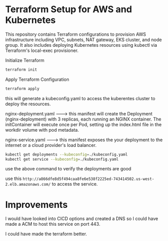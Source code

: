 
# Terraform Setup for AWS and Kubernetes
This repository contains Terraform configurations to provision AWS infrastructure including VPC, subnets, NAT gateway, EKS cluster, and node group. It also includes deploying Kubernetes resources using kubectl via Terraform's local-exec provisioner.

Initialize Terraform
```sh
terraform init
```

Apply Terraform Configuration

```sh 
terraform apply 
```

this will generate a kubeconfig.yaml to access the kuberentes cluster to deploy the resources.


nginx-deployment.yaml ---> this manifest will create the Deployment (nginx-deployment) with 3 replicas, each running an NGINX container. The initContainer will execute once per Pod, setting up the index.html file in the workdir volume with pod metadata.

nginx-service.yaml  ---> this manifest exposes the your deployment  to the internet or a cloud provider's load balancer.

``` sh 
kubectl get deployments --kubeconfig=./kubeconfig.yaml
kubectl get service --kubeconfig=./kubeconfig.yaml
```

use the above command to verify the deployments are good

use this ```http://a866dfe8d5f494caa8fe6e538f2225ed-743414502.us-west-2.elb.amazonaws.com/``` to access the service.



# Improvements
I would have looked into CICD options and created a DNS so I could have made a ACM to host this service on port 443.

I could have made the terraform better.

